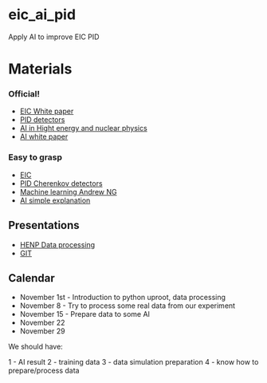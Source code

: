 # eic_ai_pid
Apply AI to improve EIC PID

# Materials

### Official!

- [EIC White paper](https://arxiv.org/abs/1212.1701)
- [PID detectors](http://www-eng.lbl.gov/~shuman/NEXT/REFs/NIM_A_det_tech_10_particleID.pdf)
- [AI in Hight energy and nuclear physics](https://arxiv.org/abs/1807.02876)
- [AI white paper](https://ec.europa.eu/info/sites/default/files/commission-white-paper-artificial-intelligence-feb2020_en.pdf)

### Easy to grasp

- [EIC](https://www.youtube.com/watch?v=iIE84hrLkBQ)
- [PID Cherenkov detectors](https://www.youtube.com/watch?v=Yjx0BSXa0Ks)
- [Machine learning Andrew NG](https://www.youtube.com/watch?v=PPLop4L2eGk&list=PLLssT5z_DsK-h9vYZkQkYNWcItqhlRJLN)
- [AI simple explanation](https://www.youtube.com/watch?v=aircAruvnKk&list=PLZHQObOWTQDNU6R1_67000Dx_ZCJB-3pi)

## Presentations
- [HENP Data processing](https://1drv.ms/p/s!AmlWQCPqZq7Yg_ATTU6qGJDTMwodGQ?e=YDARnt)
- [GIT](https://git-scm.com/book/en/v2)


## Calendar

- November 1st - Introduction to python uproot, data processing
- November 8  - Try to process some real data from our experiment
- November 15 - Prepare data to some AI
- November 22
- November 29

We should have: 

1 - AI result
2 - training data
3 - data simulation preparation
4 - know how to prepare/process data
